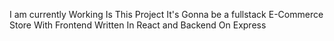 I am currently Working Is This Project
It's Gonna be a fullstack E-Commerce Store With Frontend Written In React and Backend On Express
